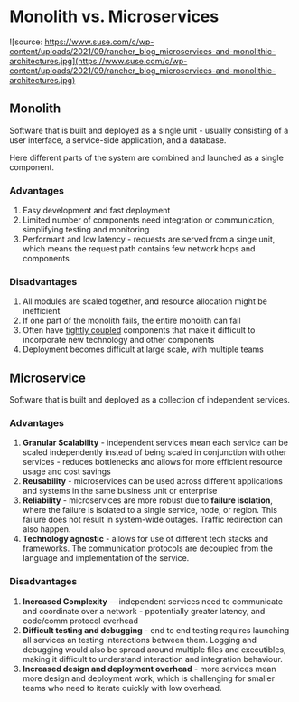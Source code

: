 # Monolith vs. Microservices

![source: https://www.suse.com/c/wp-content/uploads/2021/09/rancher_blog_microservices-and-monolithic-architectures.jpg](https://www.suse.com/c/wp-content/uploads/2021/09/rancher_blog_microservices-and-monolithic-architectures.jpg)

## Monolith

Software that is built and deployed as a single unit - usually consisting of a user interface, a service-side application, and a database.

Here different parts of the system are combined and launched as a single component.

### Advantages

1. Easy development and fast deployment
2. Limited number of components need integration or communication, simplifying testing and monitoring
3. Performant and low latency - requests are served from a singe unit, which means the request path contains few network hops and components

### Disadvantages

1. All modules are scaled together, and resource allocation might be inefficient
2. If one part of the monolith fails, the entire monolith can fail
3. Often have [tightly coupled](./Coupling%20and%20Cohesion.md) components that make it difficult to incorporate new technology and other components
4. Deployment becomes difficult at large scale, with multiple teams

## Microservice

Software that is built and deployed as a collection of independent services.

### Advantages

1. **Granular Scalability** - independent services mean each service can be scaled independently instead of being scaled in conjunction with other services - reduces bottlenecks and allows for more efficient resource usage and cost savings
2. **Reusability** - microservices can be used across different applications and systems in the same business unit or enterprise
3. **Reliability** - microservices are more robust due to **failure isolation**, where the failure is isolated to a single service, node, or region. This failure does not result in system-wide outages. Traffic redirection can also happen.
4. **Technology agnostic** - allows for use of different tech stacks and frameworks. The communication protocols are decoupled from the language and implementation of the service.

### Disadvantages

1. **Increased Complexity** -- independent services need to communicate and coordinate over a network - ppotentially greater latency, and code/comm protocol overhead
2. **Difficult testing and debugging** - end to end testing requires launching all services an testing interactions between them. Logging and debugging would also be spread around multiple files and executibles, making it difficult to understand interaction and integration behaviour.
3. **Increased design and deployment overhead** - more services mean more design and deployment work, which is challenging for smaller teams who need to iterate quickly with low overhead.
